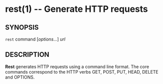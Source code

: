 rest(1) -- Generate HTTP requests
=============================================

## SYNOPSIS

`rest` command [<var>options</var>...] <var>url</var><br>

## DESCRIPTION

**Rest** generates HTTP requests using a command line format. The core commands correspond to the HTTP verbs GET, POST, PUT, HEAD, DELETE and OPTIONS.

[SYNOPSIS]: #SYNOPSIS "SYNOPSIS"
[DESCRIPTION]: #DESCRIPTION "DESCRIPTION"


[rest(1)]: rest.1.html
